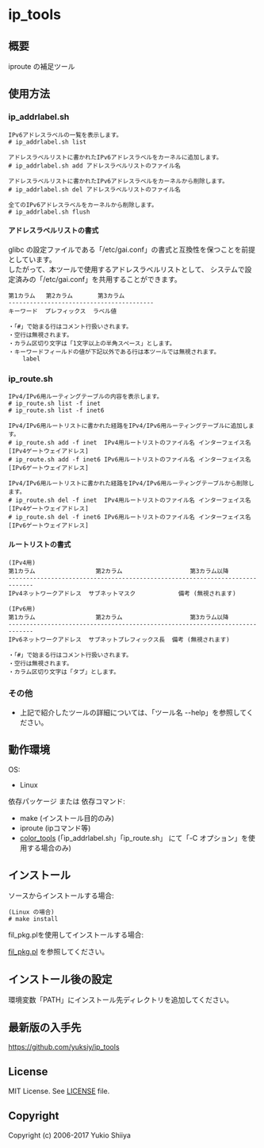# ip_tools

## 概要

iproute の補足ツール

## 使用方法

### ip_addrlabel.sh

    IPv6アドレスラベルの一覧を表示します。
    # ip_addrlabel.sh list

    アドレスラベルリストに書かれたIPv6アドレスラベルをカーネルに追加します。
    # ip_addrlabel.sh add アドレスラベルリストのファイル名

    アドレスラベルリストに書かれたIPv6アドレスラベルをカーネルから削除します。
    # ip_addrlabel.sh del アドレスラベルリストのファイル名

    全てのIPv6アドレスラベルをカーネルから削除します。
    # ip_addrlabel.sh flush

#### アドレスラベルリストの書式

glibc の設定ファイルである「/etc/gai.conf」の書式と互換性を保つことを前提としています。  
したがって、本ツールで使用するアドレスラベルリストとして、
システムで設定済みの「/etc/gai.conf」を共用することができます。

    第1カラム   第2カラム       第3カラム
    -----------------------------------------
    キーワード  プレフィックス  ラベル値

    ・「#」で始まる行はコメント行扱いされます。
    ・空行は無視されます。
    ・カラム区切り文字は「1文字以上の半角スペース」とします。
    ・キーワードフィールドの値が下記以外である行は本ツールでは無視されます。
        label

### ip_route.sh

    IPv4/IPv6用ルーティングテーブルの内容を表示します。
    # ip_route.sh list -f inet
    # ip_route.sh list -f inet6

    IPv4/IPv6用ルートリストに書かれた経路をIPv4/IPv6用ルーティングテーブルに追加します。
    # ip_route.sh add -f inet  IPv4用ルートリストのファイル名 インターフェイス名 [IPv4ゲートウェイアドレス]
    # ip_route.sh add -f inet6 IPv6用ルートリストのファイル名 インターフェイス名 [IPv6ゲートウェイアドレス]

    IPv4/IPv6用ルートリストに書かれた経路をIPv4/IPv6用ルーティングテーブルから削除します。
    # ip_route.sh del -f inet  IPv4用ルートリストのファイル名 インターフェイス名 [IPv4ゲートウェイアドレス]
    # ip_route.sh del -f inet6 IPv6用ルートリストのファイル名 インターフェイス名 [IPv6ゲートウェイアドレス]

#### ルートリストの書式

    (IPv4用)
    第1カラム                 第2カラム                   第3カラム以降
    -----------------------------------------------------------------------------
    IPv4ネットワークアドレス  サブネットマスク            備考 (無視されます)

    (IPv6用)
    第1カラム                 第2カラム                   第3カラム以降
    -----------------------------------------------------------------------------
    IPv6ネットワークアドレス  サブネットプレフィックス長  備考 (無視されます)

    ・「#」で始まる行はコメント行扱いされます。
    ・空行は無視されます。
    ・カラム区切り文字は「タブ」とします。

### その他

* 上記で紹介したツールの詳細については、「ツール名 --help」を参照してください。

## 動作環境

OS:

* Linux

依存パッケージ または 依存コマンド:

* make (インストール目的のみ)
* iproute (ipコマンド等)
* [color_tools](https://github.com/yuksiy/color_tools) (「ip_addrlabel.sh」「ip_route.sh」 にて「-C オプション」を使用する場合のみ)

## インストール

ソースからインストールする場合:

    (Linux の場合)
    # make install

fil_pkg.plを使用してインストールする場合:

[fil_pkg.pl](https://github.com/yuksiy/fil_tools_pl/blob/master/README.md#fil_pkgpl) を参照してください。

## インストール後の設定

環境変数「PATH」にインストール先ディレクトリを追加してください。

## 最新版の入手先

<https://github.com/yuksiy/ip_tools>

## License

MIT License. See [LICENSE](https://github.com/yuksiy/ip_tools/blob/master/LICENSE) file.

## Copyright

Copyright (c) 2006-2017 Yukio Shiiya

